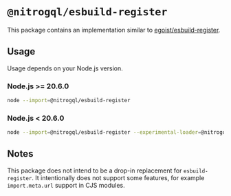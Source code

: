 # `@nitrogql/esbuild-register`

This package contains an implementation similar to [egoist/esbuild-register](https://github.com/egoist/esbuild-register).

## Usage

Usage depends on your Node.js version.

### Node.js >= 20.6.0

```sh
node --import=@nitrogql/esbuild-register
```

### Node.js < 20.6.0

```sh
node --import=@nitrogql/esbuild-register --experimental-loader=@nitrogql/esbuild-register/hook
```

## Notes

This package does not intend to be a drop-in replacement for `esbuild-register`. It intentionally does not support some features, for example `import.meta.url` support in CJS modules.